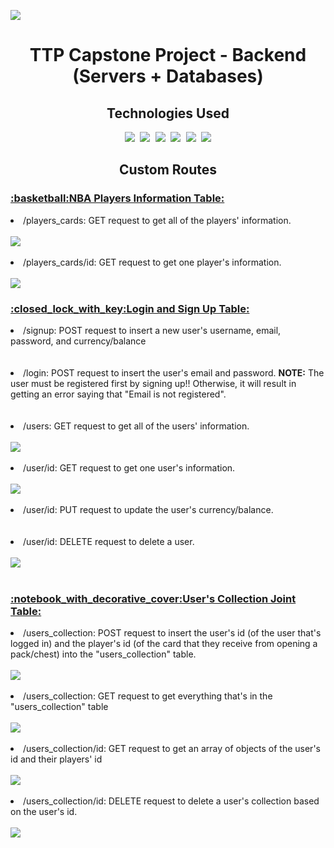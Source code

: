 <a href="https://ttp-capstone-project-backend.herokuapp.com/"> <img src="https://img.shields.io/website-up-down-blue-red/http/monip.org.svg"/> </a>

<h1 align="center"> TTP Capstone Project - Backend (Servers + Databases) </h1>

<h2 align="center">  Technologies Used  </h3>
<div align="center">
  <kbd> <img src="https://img.shields.io/badge/javascript-%23323330.svg?style=for-the-badge&logo=javascript&logoColor=%23F7DF1E" /> </kbd>
  <kbd> <img src="https://img.shields.io/badge/node.js-6DA55F?style=for-the-badge&logo=node.js&logoColor=white" /> </kbd>
  <kbd> <img src="https://img.shields.io/badge/express.js-%23404d59.svg?style=for-the-badge&logo=express&logoColor=%2361DAFB" /> </kbd>
  <kbd> <img src="https://img.shields.io/badge/postgres-%23316192.svg?style=for-the-badge&logo=postgresql&logoColor=white" /> </kbd>
  <kbd> <img src="https://img.shields.io/badge/Postman-FF6C37?style=for-the-badge&logo=postman&logoColor=white" /> </kbd>
  <kbd> <a href="https://ttp-capstone-project-backend.herokuapp.com/"> <img src="https://img.shields.io/badge/Deployed%20on%20Heroku-430098?style=for-the-badge&logo=heroku&logoColor=white" /> </a> </kbd>
</div>

<h2 align="center"> Custom Routes </h2>
  <div>
      <h3> <ins>:basketball:NBA Players Information Table:</ins> </h3>
      <li>/players_cards: GET request to get all of the players' information.</li>
      <br/>
      <img src="https://user-images.githubusercontent.com/59656591/156496571-ef59e681-c33c-4d5b-aaea-06977b14556f.PNG">
      <br/>
      <br/>
      <li>/players_cards/id: GET request to get one player's information.</li>
      <br/>
      <img src="https://user-images.githubusercontent.com/59656591/156496724-44cc32b5-5b9b-4645-92c6-b078ffa4cde5.PNG">
  </div>
    
  <div>
      <h3> <ins>:closed_lock_with_key:Login and Sign Up Table:</ins> </h3>
      <li>/signup: POST request to insert a new user's username, email, password, and currency/balance</li>
      <br/>
      <img src="">
      <br/>
      <br/>
      <li>/login: POST request to insert the user's email and password. <strong>NOTE:</strong> The user must be registered first by signing up!! Otherwise, it will result in getting an error saying that "Email is not registered". </li>
      <br/>
      <img src="">
      <br/>
      <br/>
      <li>/users: GET request to get all of the users' information.</li>
      <br/>
      <img src="https://user-images.githubusercontent.com/59656591/156502469-e7a210dd-999c-41b2-8235-0ff94ba1e118.PNG">
      <br/>
      <br/>
      <li>/user/id: GET request to get one user's information.</li>
      <br/>
      <img src="https://user-images.githubusercontent.com/59656591/156502606-e778a218-052f-4aa9-b3c6-b6262c7ecb4e.PNG">
      <br/>
      <br/>
      <li>/user/id: PUT request to update the user's currency/balance.</li>
      <br/>
      <img src="">
      <br/>
      <br/>
      <li>/user/id: DELETE request to delete a user.</li>
      <br/>
      <img src="https://user-images.githubusercontent.com/59656591/156502682-f7cfcd89-22b9-476f-894b-8bfaf902ac82.PNG">
      <br/>
      <br/>
  </div>

  <div>
      <h3> <ins>:notebook_with_decorative_cover:User's Collection Joint Table:</ins> </h3>
      <li>/users_collection: POST request to insert the user's id (of the user that's logged in) and the player's id (of the card that they receive from opening a pack/chest) into the "users_collection" table.</li>
      <br/>
      <img src="https://user-images.githubusercontent.com/59656591/156501897-94cff0a7-0435-41c9-aedd-771526ce7fae.PNG">
      <br/>
      <br/>
      <li>/users_collection: GET request to get everything that's in the "users_collection" table</li>
      <br/>
      <img src="https://user-images.githubusercontent.com/59656591/156503671-a4bc9c64-46c8-45c0-9e99-dd6065bd0e75.png">
      <br/>
      <br/>
      <li>/users_collection/id: GET request to get an array of objects of the user's id and their players' id</li>
      <br/>
      <img src="https://user-images.githubusercontent.com/59656591/156501296-8ba98300-b8de-4513-9024-3689550906a9.PNG">
      <br/>
      <br/>
      <li>/users_collection/id: DELETE request to delete a user's collection based on the user's id.</li>
      <br/>
      <img src="https://user-images.githubusercontent.com/59656591/156502930-e90b633f-fc51-4167-afde-749e656774a4.PNG">
  </div>
  
  
